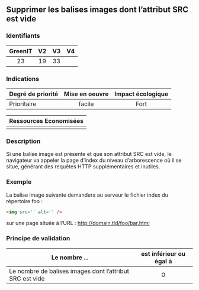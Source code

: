 ## Supprimer les balises images dont l’attribut SRC est vide

### Identifiants

| GreenIT |  V2  |  V3  |  V4  |
|:-------:|:----:|:----:|:----:|
|  23    | 19  | 33  |      |

### Indications

| Degré de priorité |      Mise en oeuvre       |  Impact écologique    | 
|-------------------|:-------------------------:|:---------------------:|
|  Prioritaire      |   facile                  |  Fort                 | 


|Ressources Economisées                                      |
|:----------------------------------------------------------:|
|    |

### Description

Si une balise image est présente et que son attribut SRC est vide, le navigateur va appeler la page d’index du niveau d’arborescence où il se situe,
générant des requêtes HTTP supplémentaires et inutiles.

### Exemple

La balise image suivante demandera au serveur le fichier index du répertoire foo :
```html
<img src='' alt='' />
```
sur une page située à l’URL :
http://domain.tld/foo/bar.html

### Principe de validation

| Le nombre ...     | est inférieur ou égal à   |  
|-------------------|:-------------------------:|
| Le nombre de balises images dont l’attribut SRC est vide   |  0 |
